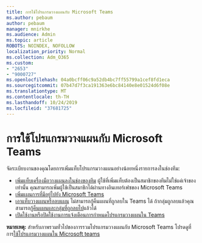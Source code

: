```yaml
---
title: การใช้โปรแกรมวางแผนกับ Microsoft Teams
ms.author: pebaum
author: pebaum
manager: mnirkhe
ms.audience: Admin
ms.topic: article
ROBOTS: NOINDEX, NOFOLLOW
localization_priority: Normal
ms.collection: Adm_O365
ms.custom:
- "2653"
- "9000727"
ms.openlocfilehash: 04a0bcff06c9a52db4bc7ff55799a1cef8fd1eca
ms.sourcegitcommit: 07b47d7f3ca191363e6bc84140e8e01524d6f08e
ms.translationtype: MT
ms.contentlocale: th-TH
ms.lasthandoff: 10/24/2019
ms.locfileid: "37681725"
---
```

# <a name="using-planner-with-microsoft-teams"></a>การใช้โปรแกรมวางแผนกับ Microsoft Teams

จัดระเบียบงานของคุณโดยการเพิ่มแท็บโปรแกรมวางแผนอย่างน้อยหนึ่งรายการลงในช่องทีม: 

- [เพิ่มแท็บเครื่องมือวางแผนลงในช่องของทีม](https://support.office.com/article/62798a9f-e8f7-4722-a700-27dd28a06ee0#bkmk_addaplannertabtoateamchannel) ผู้ใช้ที่เพิ่มแท็บต้องเป็นสมาชิกของทีมไม่ใช่แค่เจ้าของเท่านั้น คุณสามารถเพิ่มผู้ใช้เป็นสมาชิกได้ผ่านทางอินเทอร์เฟซของ Microsoft Teams
- [เพิ่มแผนการที่มีอยู่ไปยัง Microsoft Teams](https://techcommunity.microsoft.com/t5/Planner-Blog/Bringing-a-Plan-into-Microsoft-Teams/ba-p/57463)
- [เอาแท็บวางแผนหรือลบแผน](https://support.office.com/article/62798a9f-e8f7-4722-a700-27dd28a06ee0#bkmk_removeaplannertabordeleteaplan) ไม่สามารถกู้คืนแผนที่ถูกลบใน Teams ได้ ถ้ากลุ่มถูกลบแล้วคุณสามารถ[กู้คืนแผนและกลุ่มที่ถูกลบไป](https://blogs.msdn.microsoft.com/brismith/2017/03/29/microsoft-planner-now-you-can-recover-deleted-plans-and-groups)แล้วได้
- [เปิดใช้งานหรือปิดใช้งานการแจ้งเตือนการกำหนดโปรแกรมวางแผนใน Teams](https://support.office.com/article/62798a9f-e8f7-4722-a700-27dd28a06ee0#bkmk_getplannerassignmentnotificationsinteams)

**หมายเหตุ:** สำหรับภาพรวมทั่วไปของการรวมโปรแกรมวางแผนกับ Microsoft Teams โปรดดูที่การ[ใช้โปรแกรมวางแผนใน Microsoft teams](https://support.office.com/article/62798a9f-e8f7-4722-a700-27dd28a06ee0)